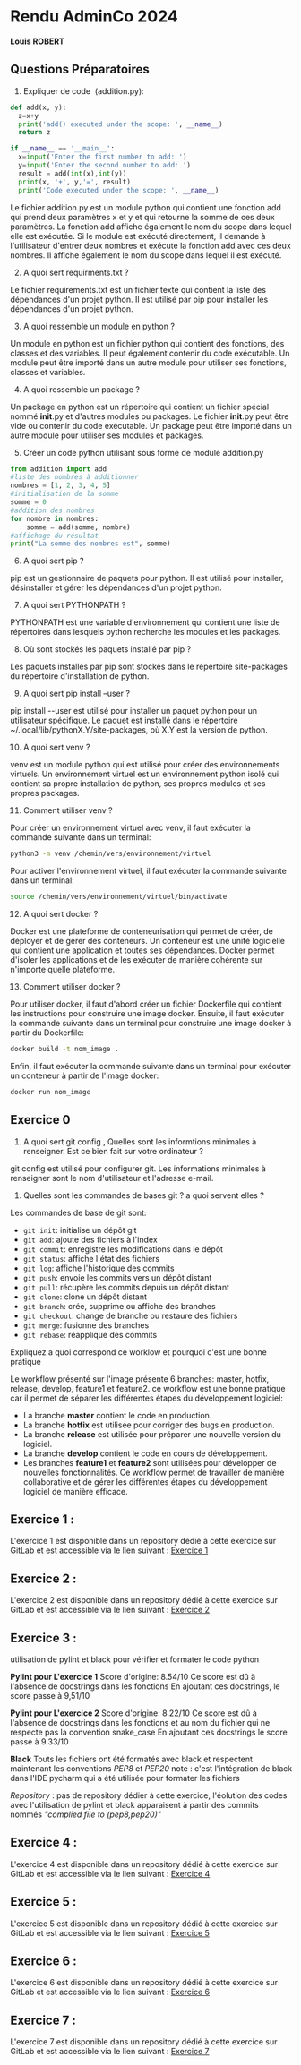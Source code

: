 # Rendu AdminCo 2024 
**Louis ROBERT**

## Questions Préparatoires

 1. Expliquer de code  (addition.py):
```python
def add(x, y):
  z=x+y
  print('add() executed under the scope: ', __name__)
  return z

if __name__ == '__main__':
  x=input('Enter the first number to add: ')
  y=input('Enter the second number to add: ')
  result = add(int(x),int(y))
  print(x, '+', y,'=', result)
  print('Code executed under the scope: ', __name__)
```
Le fichier addition.py est un module python qui contient une fonction add qui prend deux paramètres x et y et qui retourne la somme de ces deux paramètres. La fonction add affiche également le nom du scope dans lequel elle est exécutée. Si le module est exécuté directement, il demande à l'utilisateur d'entrer deux nombres et exécute la fonction add avec ces deux nombres. Il affiche également le nom du scope dans lequel il est exécuté.

2. A quoi sert requirments.txt ?

Le fichier requirements.txt est un fichier texte qui contient la liste des dépendances d'un projet python. Il est utilisé par pip pour installer les dépendances d'un projet python.

3. A quoi ressemble un module en python ?

Un module en python est un fichier python qui contient des fonctions, des classes et des variables. Il peut également contenir du code exécutable. Un module peut être importé dans un autre module pour utiliser ses fonctions, classes et variables.

4. A quoi ressemble un package ?

Un package en python est un répertoire qui contient un fichier spécial nommé __init__.py et d'autres modules ou packages. Le fichier __init__.py peut être vide ou contenir du code exécutable. Un package peut être importé dans un autre module pour utiliser ses modules et packages.

5. Créer un code python utilisant sous forme de module addition.py

```python
from addition import add
#liste des nombres à additionner
nombres = [1, 2, 3, 4, 5]
#initialisation de la somme
somme = 0
#addition des nombres
for nombre in nombres:
    somme = add(somme, nombre)
#affichage du résultat
print("La somme des nombres est", somme)
```	

6. A quoi sert pip ? 

pip est un gestionnaire de paquets pour python. Il est utilisé pour installer, désinstaller et gérer les dépendances d'un projet python.

7. A quoi sert PYTHONPATH ?

PYTHONPATH est une variable d'environnement qui contient une liste de répertoires dans lesquels python recherche les modules et les packages.

8. Où sont stockés les paquets installé par pip ?

Les paquets installés par pip sont stockés dans le répertoire site-packages du répertoire d'installation de python.

9. A quoi sert pip install –user ? 

pip install --user est utilisé pour installer un paquet python pour un utilisateur spécifique. Le paquet est installé dans le répertoire ~/.local/lib/pythonX.Y/site-packages, où X.Y est la version de python.

10. A quoi sert venv ? 

venv est un module python qui est utilisé pour créer des environnements virtuels. Un environnement virtuel est un environnement python isolé qui contient sa propre installation de python, ses propres modules et ses propres packages.

11. Comment utiliser venv ?

Pour créer un environnement virtuel avec venv, il faut exécuter la commande suivante dans un terminal:
```bash
python3 -m venv /chemin/vers/environnement/virtuel
```
Pour activer l'environnement virtuel, il faut exécuter la commande suivante dans un terminal:
```bash
source /chemin/vers/environnement/virtuel/bin/activate
```

12. A quoi sert docker ?

Docker est une plateforme de conteneurisation qui permet de créer, de déployer et de gérer des conteneurs. 
Un conteneur est une unité logicielle qui contient une application et toutes ses dépendances. Docker permet d'isoler les applications et de les exécuter de manière cohérente sur n'importe quelle plateforme.

13. Comment utiliser docker ?

Pour utiliser docker, il faut d'abord créer un fichier Dockerfile qui contient les instructions pour construire une image docker.
Ensuite, il faut exécuter la commande suivante dans un terminal pour construire une image docker à partir du Dockerfile:
```bash
docker build -t nom_image .
```
Enfin, il faut exécuter la commande suivante dans un terminal pour exécuter un conteneur à partir de l'image docker:
```bash
docker run nom_image
```

## Exercice 0

1. A quoi sert git config , Quelles sont les informtions minimales à renseigner. Est ce bien fait sur votre ordinateur ?

git config est utilisé pour configurer git. Les informations minimales à renseigner sont le nom d'utilisateur et l'adresse e-mail.

1. Quelles sont les commandes de bases git ? a quoi servent elles ? 

Les commandes de base de git sont:
- ```git init```: initialise un dépôt git
- ```git add```: ajoute des fichiers à l'index
- ```git commit```: enregistre les modifications dans le dépôt
- ```git status```: affiche l'état des fichiers
- ```git log```: affiche l'historique des commits
- ```git push```: envoie les commits vers un dépôt distant
- ```git pull```: récupère les commits depuis un dépôt distant
- ```git clone```: clone un dépôt distant
- ```git branch```: crée, supprime ou affiche des branches
- ```git checkout```: change de branche ou restaure des fichiers
- ```git merge```: fusionne des branches
- ```git rebase```: réapplique des commits

Expliquez a quoi correspond ce worklow et pourquoi c'est une bonne pratique 

Le workflow présenté sur l'image présente 6 branches: master, hotfix, release, develop, feature1 et feature2.
ce workflow est une bonne pratique car il permet de séparer les différentes étapes du développement logiciel:
- La branche __master__ contient le code en production.
- La branche __hotfix__ est utilisée pour corriger des bugs en production.
- La branche __release__ est utilisée pour préparer une nouvelle version du logiciel.
- La branche __develop__ contient le code en cours de développement.
- Les branches __feature1__ et __feature2__ sont utilisées pour développer de nouvelles fonctionnalités.
Ce workflow permet de travailler de manière collaborative et de gérer les différentes étapes du développement logiciel de manière efficace.

## Exercice 1 :

L'exercice 1 est disponible dans un repository dédié à cette exercice sur GitLab et est accessible via le lien suivant : [Exercice 1](https://gitlab.com/fierperle/gestcode-exo1)


## Exercice 2 :

L'exercice 2 est disponible dans un repository dédié à cette exercice sur GitLab et est accessible via le lien suivant : [Exercice 2](https://gitlab.com/fierperle/gestcode-exo2)

## Exercice 3 : 
utilisation de pylint et black pour vérifier et formater le code python

**Pylint pour L'exercice 1**
Score d'origine: 8.54/10
Ce score est dû à l'absence de docstrings dans les fonctions
En ajoutant ces docstrings, le score passe à 9,51/10

**Pylint pour L'exercice 2**
Score d'origine: 8.22/10
Ce score est dû à l'absence de docstrings dans les fonctions et au nom du fichier qui ne respecte pas la convention snake_case
En ajoutant ces docstrings le score passe à 9.33/10

**Black**
Touts les fichiers ont été formatés avec black et respectent maintenant les conventions _PEP8_ et _PEP20_
note : c'est l'intégration de black dans l'IDE pycharm qui a été utilisée pour formater les fichiers

_Repository_ : pas de repository dédier à cette exercice, l'éolution des codes avec l'utilisation de pylint et black apparaisent à partir des commits nommés _"complied file to (pep8,pep20)"_

## Exercice 4 :

L'exercice 4 est disponible dans un repository dédié à cette exercice sur GitLab et est accessible via le lien suivant : [Exercice 4](https://gitlab.com/fierperle/gestcode-exo4)

## Exercice 5 :

L'exercice 5 est disponible dans un repository dédié à cette exercice sur GitLab et est accessible via le lien suivant : [Exercice 5](https://gitlab.com/fierperle/gestcode-exo5)

## Exercice 6 :

L'exercice 6 est disponible dans un repository dédié à cette exercice sur GitLab et est accessible via le lien suivant : [Exercice 6](https://gitlab.com/fierperle/gestcode-exo6)

## Exercice 7 :

L'exercice 7 est disponible dans un repository dédié à cette exercice sur GitLab et est accessible via le lien suivant : [Exercice 7](https://gitlab.com/fierperle/gestcode-exo7)




